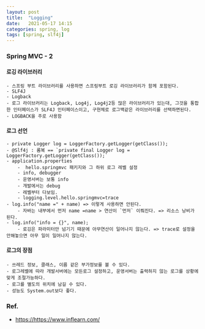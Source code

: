```yaml
---
layout: post
title:  "Logging"
date:   2021-05-17 14:15
categories: spring, log
tags: [spring, slf4j]
---
```


### Spring MVC - 2

#### 로깅 라이브러리
    - 스프링 부트 라이브러리를 사용하면 스프링부트 로깅 라이브러리가 함께 포함된다.
    - SLF4J
    - Logback
    - 로그 라이브러리는 Logback, Log4j, Log4j2등 많은 라이브러리가 있는대, 그것을 통합한 인터페이스가 SLF4J 인터페이스이고, 구현체로 로그백같은 라이브러리를 선택하면된다.
    - LOGBACK을 주로 사용함

#### 로그 선언
    - private Logger log = LoggerFactory.getLogger(getClass());
    - @Slf4j : 롬복 == `private final Logger log = LoggerFactory.getLogger(getClass());`
    - application.properties
        -  hello.springmvc 패키지와 그 하위 로그 레벨 설정
        - info, debugger
        - 운영서버는 보통 info
        - 개발에서는 debug
        - 레벨부터 다보임.
        - logging.level.hello.springmvc=trace 
    - log.info("name =" + name) => 이렇게 사용하면 안된다.
        - 자바는 내부에서 먼저 name =name > 연산이 `먼저` 이뤄진다. => 리소스 낭비가 된다.
    - log.info("info = {}", name);
        - 로깅은 파라미터만 넘기기 때문에 아무연산이 일어나지 않는다. => trace로 설정을 안해놓으면 아무 일이 일어나지 않는다.

#### 로그의 장점
    - 쓰레드 정보, 클래스, 이름 같은 부가정보를 볼 수 있다.
    - 로그레벨에 따라 개발서버에는 모든로그 설정하고, 운영서버는 출력하지 않는 로그를 상황에 맞게 조절가능하다.
    - 로그를 별도의 위치에 남길 수 있다.
    - 성능도 System.out보다 좋다.

### Ref.
* <https://https://www.inflearn.com/>

